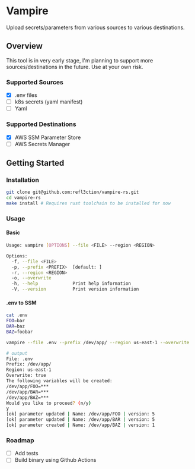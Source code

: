 # Vampire

Upload secrets/parameters from various sources to various destinations.

## Overview

This tool is in very early stage, I'm planning to support more sources/destinations in the future. Use at your own risk.

### Supported Sources

- [x] .env files
- [ ] k8s secrets (yaml manifest)
- [ ] Yaml

### Supported Destinations

- [x] AWS SSM Parameter Store
- [ ] AWS Secrets Manager

## Getting Started

### Installation

```bash
git clone git@github.com:refl3ction/vampire-rs.git
cd vampire-rs
make install # Requires rust toolchain to be installed for now
```

### Usage

#### Basic

```bash
Usage: vampire [OPTIONS] --file <FILE> --region <REGION>

Options:
  -f, --file <FILE>
  -p, --prefix <PREFIX>  [default: ]
  -r, --region <REGION>
  -o, --overwrite
  -h, --help             Print help information
  -V, --version          Print version information
```

#### .env to SSM

```bash
cat .env
FOO=bar
BAR=baz
BAZ=foobar

vampire --file .env --prefix /dev/app/ --region us-east-1 --overwrite

# output
File: .env
Prefix: /dev/app/
Region: us-east-1
Overwrite: true
The following variables will be created:
/dev/app/FOO=***
/dev/app/BAR=***
/dev/app/BAZ=***
Would you like to proceed? (n/y)
y
[ok] parameter updated | Name: /dev/app/FOO | version: 5
[ok] parameter updated | Name: /dev/app/BAR | version: 5
[ok] parameter created | Name: /dev/app/BAZ | version: 1
```

### Roadmap

- [ ] Add tests
- [ ] Build binary using Github Actions
